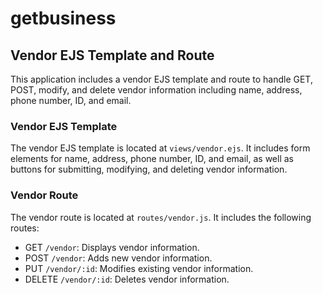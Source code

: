 # getbusiness

## Vendor EJS Template and Route

This application includes a vendor EJS template and route to handle GET, POST, modify, and delete vendor information including name, address, phone number, ID, and email.

### Vendor EJS Template

The vendor EJS template is located at `views/vendor.ejs`. It includes form elements for name, address, phone number, ID, and email, as well as buttons for submitting, modifying, and deleting vendor information.

### Vendor Route

The vendor route is located at `routes/vendor.js`. It includes the following routes:
- GET `/vendor`: Displays vendor information.
- POST `/vendor`: Adds new vendor information.
- PUT `/vendor/:id`: Modifies existing vendor information.
- DELETE `/vendor/:id`: Deletes vendor information.
